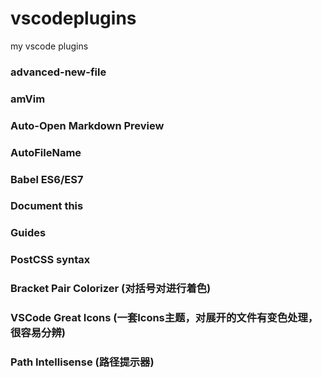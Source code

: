 # vscodeplugins
my vscode plugins

### advanced-new-file
### amVim
### Auto-Open Markdown Preview
### AutoFileName
### Babel ES6/ES7
### Document this
### Guides
### PostCSS syntax
### Bracket Pair Colorizer (对括号对进行着色)
### VSCode Great Icons (一套Icons主题，对展开的文件有变色处理，很容易分辨)
### Path Intellisense (路径提示器)
